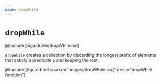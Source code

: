 ```yaml
---
name: dropWhile
---
```


# `dropWhile`

@include [signatures/dropWhile.md]

`dropWhile` creates a collection by discarding the longest prefix of elements that satisfy a predicate `p` and keeping the rest.

@include [figure.html source="images/dropWhile.svg" desc="dropWhile function"]
